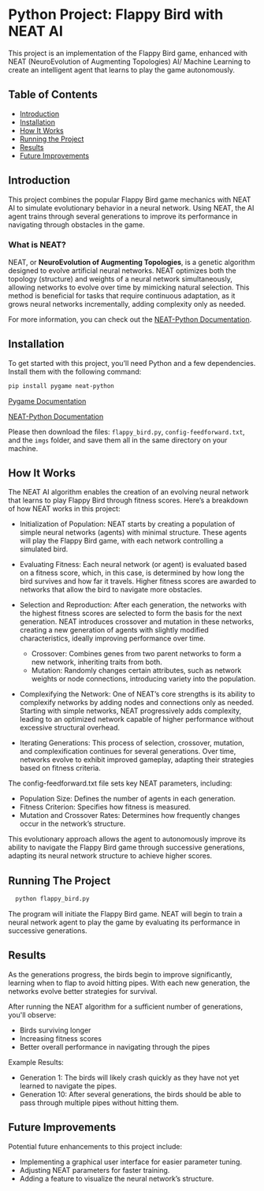 # Python Project: Flappy Bird with NEAT AI

This project is an implementation of the Flappy Bird game, enhanced with NEAT (NeuroEvolution of Augmenting Topologies) AI/ Machine Learning to create an intelligent agent that learns to play the game autonomously.

## Table of Contents
- [Introduction](#introduction)
- [Installation](#installation)
- [How It Works](#how-it-works)
- [Running the Project](#running-the-project)
- [Results](#results)
- [Future Improvements](#future-improvements)

## Introduction
This project combines the popular Flappy Bird game mechanics with NEAT AI to simulate evolutionary behavior in a neural network. Using NEAT, the AI agent trains through several generations to improve its performance in navigating through obstacles in the game.

### What is NEAT?
NEAT, or **NeuroEvolution of Augmenting Topologies**, is a genetic algorithm designed to evolve artificial neural networks. NEAT optimizes both the topology (structure) and weights of a neural network simultaneously, allowing networks to evolve over time by mimicking natural selection. This method is beneficial for tasks that require continuous adaptation, as it grows neural networks incrementally, adding complexity only as needed.

For more information, you can check out the [NEAT-Python Documentation](https://neat-python.readthedocs.io/en/latest/).

## Installation
To get started with this project, you’ll need Python and a few dependencies. Install them with the following command:

  ```bash
  pip install pygame neat-python
  ```
  [Pygame Documentation](https://www.pygame.org/docs/)
  
  [NEAT-Python Documentation](https://neat-python.readthedocs.io/en/latest/)

Please then download the files: `flappy_bird.py`, `config-feedforward.txt`, and the `imgs` folder, and save them all in the same directory on your machine.

## How It Works

The NEAT AI algorithm enables the creation of an evolving neural network that learns to play Flappy Bird through fitness scores. Here’s a breakdown of how NEAT works in this project:

- Initialization of Population: NEAT starts by creating a population of simple neural networks (agents) with minimal structure. These agents will play the Flappy Bird game, with each network controlling a simulated bird.
  
- Evaluating Fitness: Each neural network (or agent) is evaluated based on a fitness score, which, in this case, is determined by how long the bird survives and how far it travels. Higher fitness scores are awarded to networks that allow the bird to navigate more obstacles.
  
- Selection and Reproduction: After each generation, the networks with the highest fitness scores are selected to form the basis for the next generation. NEAT introduces crossover and mutation in these networks, creating a new generation of agents with slightly modified characteristics, ideally improving performance over time.
  - Crossover: Combines genes from two parent networks to form a new network, inheriting traits from both.
  - Mutation: Randomly changes certain attributes, such as network weights or node connections, introducing variety into the population.

- Complexifying the Network: One of NEAT’s core strengths is its ability to complexify networks by adding nodes and connections only as needed. Starting with simple networks, NEAT progressively adds complexity, leading to an optimized network capable of higher performance without excessive structural overhead.
  
- Iterating Generations: This process of selection, crossover, mutation, and complexification continues for several generations. Over time, networks evolve to exhibit improved gameplay, adapting their strategies based on fitness criteria.
  
The config-feedforward.txt file sets key NEAT parameters, including:
  - Population Size: Defines the number of agents in each generation.
  - Fitness Criterion: Specifies how fitness is measured.
  - Mutation and Crossover Rates: Determines how frequently changes occur in the network’s structure.
    
This evolutionary approach allows the agent to autonomously improve its ability to navigate the Flappy Bird game through successive generations, adapting its neural network structure to achieve higher scores.

## Running The Project
```bash
  python flappy_bird.py
  ```
The program will initiate the Flappy Bird game. NEAT will begin to train a neural network agent to play the game by evaluating its performance in successive generations.

## Results
As the generations progress, the birds begin to improve significantly, learning when to flap to avoid hitting pipes. With each new generation, the networks evolve better strategies for survival.

After running the NEAT algorithm for a sufficient number of generations, you'll observe:
  - Birds surviving longer
  - Increasing fitness scores
  - Better overall performance in navigating through the pipes
  
Example Results:
  - Generation 1: The birds will likely crash quickly as they have not yet learned to navigate the pipes.
  - Generation 10: After several generations, the birds should be able to pass through multiple pipes without hitting them.

## Future Improvements

Potential future enhancements to this project include:
  - Implementing a graphical user interface for easier parameter tuning.
  - Adjusting NEAT parameters for faster training.
  - Adding a feature to visualize the neural network’s structure.

